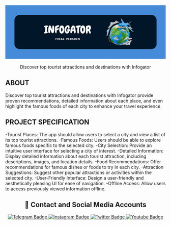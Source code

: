 <div align="center">
  <img src="https://github.com/griffin-k/INFOGATOR/blob/main/about-Images/3.png" alt="Logo">
</div>
<p align="center"> Discover top tourist attractions and destinations with Infogator </p>

## ABOUT
<p>Discover top tourist attractions and destinations with Infogator  provide proven recommendations, detailed information about each place, and even highlight the famous foods of each city to enhance your travel experience</p>

## PROJECT SPECIFICATION
-Tourist Places: The app should allow users to select a city and view a list of its top tourist attractions.
-Famous Foods: Users should be able to explore famous foods specific to the selected city.
-City Selection: Provide an intuitive user interface for selecting a city of interest.
-Detailed Information: Display detailed information about each tourist attraction, including descriptions, images, and location details.
-Food Recommendations: Offer recommendations for famous dishes or foods to try in each city.
-Attraction Suggestions: Suggest other popular attractions or activities within the selected city.
-User-Friendly Interface: Design a user-friendly and aesthetically pleasing UI for ease of navigation.
-Offline Access: Allow users to access previously viewed information offline.



<h2 align="center">🔗 Contact and Social Media Accounts</h2>

<p align="center">
  <a href="">
    <img src="https://img.shields.io/badge/CONTACT-TELEGRAM-blue?style=for-the-badge&logo=telegram" alt="Telegram Badge"/>
  </a>
  <a href="">
    <img src="https://img.shields.io/badge/CONTACT-INSTAGRAM-red?style=for-the-badge&logo=instagram" alt="Instagram Badge"/>
  </a>
  <a href="">
    <img src="https://img.shields.io/badge/CONTACT-TWITTER-blue?style=for-the-badge&logo=twitter" alt="Twitter Badge"/>
  </a>
  <a href="">
    <img src="https://img.shields.io/badge/CONTACT-YOUTUBE-red?style=for-the-badge&logo=youtube" alt="Youtube Badge"/>
  </a>
</p>
